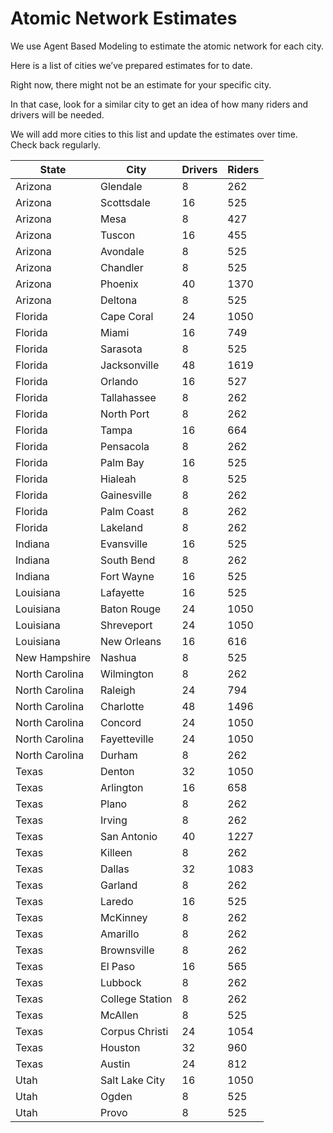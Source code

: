 # Atomic Network Estimates

We use Agent Based Modeling to estimate the atomic network for each city.

Here is a list of cities we’ve prepared estimates for to date.

Right now, there might not be an estimate for your specific city.

In that case, look for a similar city to get an idea of how many riders and drivers will be needed.

We will add more cities to this list and update the estimates over time. Check back regularly.

<table><thead><tr><th>State</th><th>City</th><th data-type="number">Drivers</th><th data-type="number">Riders</th></tr></thead><tbody><tr><td>Arizona</td><td>Glendale</td><td>8</td><td>262</td></tr><tr><td>Arizona</td><td>Scottsdale</td><td>16</td><td>525</td></tr><tr><td>Arizona</td><td>Mesa</td><td>8</td><td>427</td></tr><tr><td>Arizona</td><td>Tuscon</td><td>16</td><td>455</td></tr><tr><td>Arizona</td><td>Avondale</td><td>8</td><td>525</td></tr><tr><td>Arizona</td><td>Chandler</td><td>8</td><td>525</td></tr><tr><td>Arizona</td><td>Phoenix</td><td>40</td><td>1370</td></tr><tr><td>Arizona</td><td>Deltona</td><td>8</td><td>525</td></tr><tr><td>Florida</td><td>Cape Coral</td><td>24</td><td>1050</td></tr><tr><td>Florida</td><td>Miami</td><td>16</td><td>749</td></tr><tr><td>Florida</td><td>Sarasota</td><td>8</td><td>525</td></tr><tr><td>Florida</td><td>Jacksonville</td><td>48</td><td>1619</td></tr><tr><td>Florida</td><td>Orlando</td><td>16</td><td>527</td></tr><tr><td>Florida</td><td>Tallahassee</td><td>8</td><td>262</td></tr><tr><td>Florida</td><td>North Port</td><td>8</td><td>262</td></tr><tr><td>Florida</td><td>Tampa</td><td>16</td><td>664</td></tr><tr><td>Florida</td><td>Pensacola</td><td>8</td><td>262</td></tr><tr><td>Florida</td><td>Palm Bay</td><td>16</td><td>525</td></tr><tr><td>Florida</td><td>Hialeah</td><td>8</td><td>525</td></tr><tr><td>Florida</td><td>Gainesville</td><td>8</td><td>262</td></tr><tr><td>Florida</td><td>Palm Coast</td><td>8</td><td>262</td></tr><tr><td>Florida</td><td>Lakeland</td><td>8</td><td>262</td></tr><tr><td>Indiana</td><td>Evansville</td><td>16</td><td>525</td></tr><tr><td>Indiana</td><td>South Bend</td><td>8</td><td>262</td></tr><tr><td>Indiana</td><td>Fort Wayne</td><td>16</td><td>525</td></tr><tr><td>Louisiana</td><td>Lafayette</td><td>16</td><td>525</td></tr><tr><td>Louisiana</td><td>Baton Rouge</td><td>24</td><td>1050</td></tr><tr><td>Louisiana</td><td>Shreveport</td><td>24</td><td>1050</td></tr><tr><td>Louisiana</td><td>New Orleans</td><td>16</td><td>616</td></tr><tr><td>New Hampshire</td><td>Nashua</td><td>8</td><td>525</td></tr><tr><td>North Carolina</td><td>Wilmington</td><td>8</td><td>262</td></tr><tr><td>North Carolina</td><td>Raleigh</td><td>24</td><td>794</td></tr><tr><td>North Carolina</td><td>Charlotte</td><td>48</td><td>1496</td></tr><tr><td>North Carolina</td><td>Concord</td><td>24</td><td>1050</td></tr><tr><td>North Carolina</td><td>Fayetteville</td><td>24</td><td>1050</td></tr><tr><td>North Carolina</td><td>Durham</td><td>8</td><td>262</td></tr><tr><td>Texas</td><td>Denton</td><td>32</td><td>1050</td></tr><tr><td>Texas</td><td>Arlington</td><td>16</td><td>658</td></tr><tr><td>Texas</td><td>Plano</td><td>8</td><td>262</td></tr><tr><td>Texas</td><td>Irving</td><td>8</td><td>262</td></tr><tr><td>Texas</td><td>San Antonio</td><td>40</td><td>1227</td></tr><tr><td>Texas</td><td>Killeen</td><td>8</td><td>262</td></tr><tr><td>Texas</td><td>Dallas</td><td>32</td><td>1083</td></tr><tr><td>Texas</td><td>Garland</td><td>8</td><td>262</td></tr><tr><td>Texas</td><td>Laredo</td><td>16</td><td>525</td></tr><tr><td>Texas</td><td>McKinney</td><td>8</td><td>262</td></tr><tr><td>Texas</td><td>Amarillo</td><td>8</td><td>262</td></tr><tr><td>Texas</td><td>Brownsville</td><td>8</td><td>262</td></tr><tr><td>Texas</td><td>El Paso</td><td>16</td><td>565</td></tr><tr><td>Texas</td><td>Lubbock</td><td>8</td><td>262</td></tr><tr><td>Texas</td><td>College Station</td><td>8</td><td>262</td></tr><tr><td>Texas</td><td>McAllen</td><td>8</td><td>525</td></tr><tr><td>Texas</td><td>Corpus Christi</td><td>24</td><td>1054</td></tr><tr><td>Texas</td><td>Houston</td><td>32</td><td>960</td></tr><tr><td>Texas</td><td>Austin</td><td>24</td><td>812</td></tr><tr><td>Utah</td><td>Salt Lake City</td><td>16</td><td>1050</td></tr><tr><td>Utah</td><td>Ogden</td><td>8</td><td>525</td></tr><tr><td>Utah</td><td>Provo</td><td>8</td><td>525</td></tr></tbody></table>

